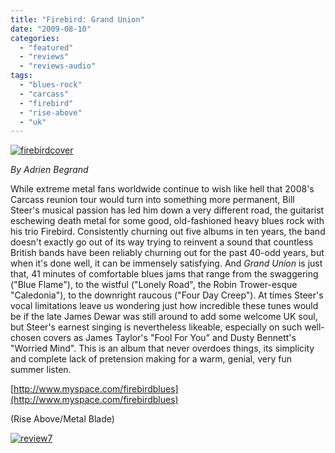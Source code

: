 ```yaml
---
title: "Firebird: Grand Union"
date: "2009-08-10"
categories: 
  - "featured"
  - "reviews"
  - "reviews-audio"
tags: 
  - "blues-rock"
  - "carcass"
  - "firebird"
  - "rise-above"
  - "uk"
---
```


[![firebirdcover](http://www.hellbound.ca/wp-content/uploads/2009/08/firebirdcover-298x300.jpg "firebirdcover")](http://www.hellbound.ca/wp-content/uploads/2009/08/firebirdcover.jpg)

_By Adrien Begrand_

While extreme metal fans worldwide continue to wish like hell that 2008's Carcass reunion tour would turn into something more permanent, Bill Steer's musical passion has led him down a very different road, the guitarist eschewing death metal for some good, old-fashioned heavy blues rock with his trio Firebird. Consistently churning out five albums in ten years, the band doesn't exactly go out of its way trying to reinvent a sound that countless British bands have been reliably churning out for the past 40-odd years, but when it's done well, it can be immensely satisfying. And _Grand Union_ is just that, 41 minutes of comfortable blues jams that range from the swaggering ("Blue Flame"), to the wistful ("Lonely Road", the Robin Trower-esque "Caledonia"), to the downright raucous ("Four Day Creep"). At times Steer's vocal limitations leave us wondering just how incredible these tunes would be if the late James Dewar was still around to add some welcome UK soul, but Steer's earnest singing is nevertheless likeable, especially on such well-chosen covers as James Taylor's "Fool For You" and Dusty Bennett's "Worried Mind". This is an album that never overdoes things, its simplicity and complete lack of pretension making for a warm, genial, very fun summer listen.

[http://www.myspace.com/firebirdblues](http://www.myspace.com/firebirdblues)

(Rise Above/Metal Blade)

[![review7](http://www.hellbound.ca/wp-content/uploads/2009/08/review7.png "review7")](http://www.hellbound.ca/wp-content/uploads/2009/08/review7.png)
